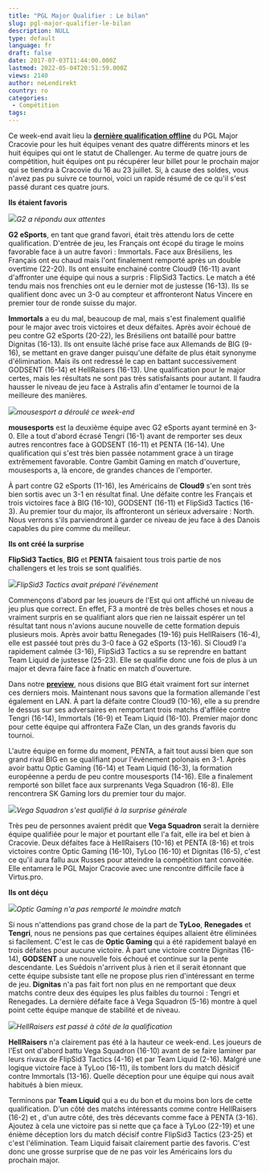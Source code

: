 ```yaml
---
title: "PGL Major Qualifier : Le bilan"
slug: pgl-major-qualifier-le-bilan
description: NULL
type: default
language: fr
draft: false
date: 2017-07-03T11:44:00.000Z
lastmod: 2022-05-04T20:51:59.000Z
views: 2140
author: neLendirekt
country: ro
categories:
 - Compétition
tags:
---
```

Ce week-end avait lieu la **[dernière qualification offline](/flash/pgl-major-qualifier-g2-imt-c9-f3-vega-mouz-big-penta-qualifies/551)** du PGL Major Cracovie pour les huit équipes venant des quatre différents minors et les huit équipes qui ont le statut de Challenger. Au terme de quatre jours de compétition, huit équipes ont pu récupérer leur billet pour le prochain major qui se tiendra à Cracovie du 16 au 23 juillet. Si, à cause des soldes, vous n'avez pas pu suivre ce tournoi, voici un rapide résumé de ce qu'il s'est passé durant ces quatre jours.

**Ils étaient favoris**

![](/storage/images/595a2c18badc2_pgl-qualifier-g2jpeg.jpeg)_G2 a répondu aux attentes_

**G2 eSports**, en tant que grand favori, était très attendu lors de cette qualification. D'entrée de jeu, les Français ont écopé du tirage le moins favorable face à un autre favori : Immortals. Face aux Brésiliens, les Français ont eu chaud mais l'ont finalement remporté après un double overtime (22-20). Ils ont ensuite enchainé contre Cloud9 (16-11) avant d'affronter une équipe qui nous a surpris : FlipSid3 Tactics. Le match a été tendu mais nos frenchies ont eu le dernier mot de justesse (16-13). Ils se qualifient donc avec un 3-0 au compteur et affronteront Natus Vincere en premier tour de ronde suisse du major.

**Immortals** a eu du mal, beaucoup de mal, mais s'est finalement qualifié pour le major avec trois victoires et deux défaites. Après avoir échoué de peu contre G2 eSports (20-22), les Brésiliens ont bataillé pour battre Dignitas (16-13). Ils ont ensuite lâché prise face aux Allemands de BIG (9-16), se mettant en grave danger puisqu'une défaite de plus était synonyme d'élimination. Mais ils ont redressé le cap en battant successivement GODSENT (16-14) et HellRaisers (16-13). Une qualification pour le major certes, mais les résultats ne sont pas très satisfaisants pour autant. Il faudra hausser le niveau de jeu face à Astralis afin d'entamer le tournoi de la meilleure des manières.

![](/storage/images/595a2cc270db0_pgl-qualifier-mouzjpeg.jpeg)_mousesport a déroulé ce week-end_

**mousesports** est la deuxième équipe avec G2 eSports ayant terminé en 3-0\. Elle a tout d'abord écrasé Tengri (16-1) avant de remporter ses deux autres rencontres face à GODSENT (16-11) et PENTA (16-14). Une qualification qui s'est très bien passée notamment grace à un tirage extrêmement favorable. Contre Gambit Gaming en match d'ouverture, mousesports a, là encore, de grandes chances de l'emporter.

À part contre G2 eSports (11-16), les Américains de **Cloud9** s'en sont très bien sortis avec un 3-1 en résultat final. Une défaite contre les Français et trois victoires face à BIG (16-10), GODSENT (16-11) et FlipSid3 Tactics (16-3). Au premier tour du major, ils affronteront un sérieux adversaire : North. Nous verrons s'ils parviendront à garder ce niveau de jeu face à des Danois capables du pire comme du meilleur.

  
**Ils ont créé la surprise**

**FlipSid3 Tactics**, **BIG** et **PENTA** faisaient tous trois partie de nos challengers et les trois se sont qualifiés.

![](/storage/images/595a281a5e9ab_pgl-qualifier-f3jpeg.jpeg)_FlipSid3 Tactics avait préparé l'événement_

Commençons d'abord par les joueurs de l'Est qui ont affiché un niveau de jeu plus que correct. En effet, F3 a montré de très belles choses et nous a vraiment surpris en se qualifiant alors que rien ne laissait espérer un tel résultat tant nous n'avions aucune nouvelle de cette formation depuis plusieurs mois. Après avoir battu Renegades (19-16) puis HellRaisers (16-4), elle est passéé tout près du 3-0 face à G2 eSports (13-16). Si Cloud9 l'a rapidement calmée (3-16), FlipSid3 Tactics a su se reprendre en battant Team Liquid de justesse (25-23). Elle se qualifie donc une fois de plus à un major et devra faire face à fnatic en match d'ouverture.

Dans notre **[preview](/flash/pgl-major-qualifier-la-preview/548)**, nous disions que BIG était vraiment fort sur internet ces derniers mois. Maintenant nous savons que la formation allemande l'est également en LAN. À part la défaite contre Cloud9 (10-16), elle a su prendre le dessus sur ses adversaires en remportant trois matchs d'affilée contre Tengri (16-14), Immortals (16-9) et Team Liquid (16-10). Premier major donc pour cette équipe qui affrontera FaZe Clan, un des grands favoris du tournoi.

L'autre équipe en forme du moment, PENTA, a fait tout aussi bien que son grand rival BIG en se qualifiant pour l'événement polonais en 3-1\. Après avoir battu Optic Gaming (16-14) et Team Liquid (16-3), la formation européenne a perdu de peu contre mousesports (14-16). Elle a finalement remporté son billet face aux surprenants Vega Squadron (16-8). Elle rencontrera SK Gaming lors du premier tour du major.

![](/storage/images/595a2d7bec5a7_pgl-qualifier-vegajpeg.jpeg)_Vega Squadron s'est qualifié à la surprise générale_

Très peu de personnes avaient prédit que **Vega Squadron** serait la dernière équipe qualifiée pour le major et pourtant elle l'a fait, elle ira bel et bien à Cracovie. Deux défaites face à HellRaisers (10-16) et PENTA (8-16) et trois victoires contre Optic Gaming (16-10), TyLoo (16-10) et Dignitas (16-5), c'est ce qu'il aura fallu aux Russes pour atteindre la compétition tant convoitée. Elle entamera le PGL Major Cracovie avec une rencontre difficile face à Virtus.pro.

  
**Ils ont déçu**

![](/storage/images/595a2d1d55233_pgl-qualifier-opticjpeg.jpeg)_Optic Gaming n'a pas remporté le moindre match_

Si nous n'attendions pas grand chose de la part de **TyLoo**, **Renegades** et **Tengri**, nous ne pensions pas que certaines équipes allaient être éliminées si facilement. C'est le cas de **Optic Gaming** qui a été rapidement balayé en trois défaites pour aucune victoire. À part une victoire contre Dignitas (16-14), **GODSENT** a une nouvelle fois échoué et continue sur la pente descendante. Les Suédois n'arrivent plus à rien et il serait étonnant que cette équipe subsiste tant elle ne propose plus rien d'intéressant en terme de jeu. **Dignitas** n'a pas fait fort non plus en ne remportant que deux matchs contre deux des équipes les plus faibles du tournoi : Tengri et Renegades. La dernière défaite face à Vega Squadron (5-16) montre à quel point cette équipe manque de stabilité et de niveau.

![](/storage/images/595a2c8341847_pgl-qualifier-hrjpeg.jpeg)_HellRaisers est passé à côté de la qualification_

**HellRaisers** n'a clairement pas été à la hauteur ce week-end. Les joueurs de l'Est ont d'abord battu Vega Squadron (16-10) avant de se faire laminer par leurs rivaux de FlipSid3 Tactics (4-16) et par Team Liquid (2-16). Malgré une logique victoire face à TyLoo (16-11), ils tombent lors du match désicif contre Immortals (13-16). Quelle déception pour une équipe qui nous avait habitués à bien mieux.

Terminons par **Team Liquid** qui a eu du bon et du moins bon lors de cette qualification. D'un côté des matchs intéressants comme contre HellRaisers (16-2) et , d'un autre côté, des très décevants comme face à PENTA (3-16). Ajoutez à cela une victoire pas si nette que ça face à TyLoo (22-19) et une énième déception lors du match décisif contre FlipSid3 Tactics (23-25) et c'est l'élimination. Team Liquid faisait clairement partie des favoris. C'est donc une grosse surprise que de ne pas voir les Américains lors du prochain major.
